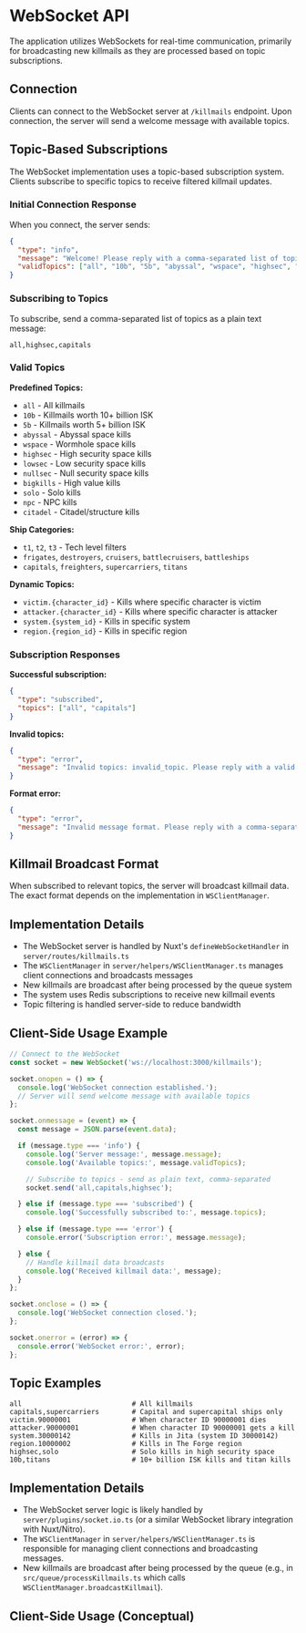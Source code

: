 # WebSocket API

The application utilizes WebSockets for real-time communication, primarily for broadcasting new killmails as they are processed based on topic subscriptions.

## Connection

Clients can connect to the WebSocket server at `/killmails` endpoint. Upon connection, the server will send a welcome message with available topics.

## Topic-Based Subscriptions

The WebSocket implementation uses a topic-based subscription system. Clients subscribe to specific topics to receive filtered killmail updates.

### Initial Connection Response

When you connect, the server sends:

```json
{
  "type": "info",
  "message": "Welcome! Please reply with a comma-separated list of topics you want to subscribe to.",
  "validTopics": ["all", "10b", "5b", "abyssal", "wspace", "highsec", "lowsec", "nullsec", "bigkills", "solo", "npc", "citadel", "t1", "t2", "t3", "frigates", "destroyers", "cruisers", "battlecruisers", "battleships", "capitals", "freighters", "supercarriers", "titans"]
}
```

### Subscribing to Topics

To subscribe, send a comma-separated list of topics as a plain text message:

```text
all,highsec,capitals
```

### Valid Topics

**Predefined Topics:**

- `all` - All killmails
- `10b` - Killmails worth 10+ billion ISK
- `5b` - Killmails worth 5+ billion ISK
- `abyssal` - Abyssal space kills
- `wspace` - Wormhole space kills
- `highsec` - High security space kills
- `lowsec` - Low security space kills
- `nullsec` - Null security space kills
- `bigkills` - High value kills
- `solo` - Solo kills
- `npc` - NPC kills
- `citadel` - Citadel/structure kills

**Ship Categories:**

- `t1`, `t2`, `t3` - Tech level filters
- `frigates`, `destroyers`, `cruisers`, `battlecruisers`, `battleships`
- `capitals`, `freighters`, `supercarriers`, `titans`

**Dynamic Topics:**

- `victim.{character_id}` - Kills where specific character is victim
- `attacker.{character_id}` - Kills where specific character is attacker
- `system.{system_id}` - Kills in specific system
- `region.{region_id}` - Kills in specific region

### Subscription Responses

**Successful subscription:**

```json
{
  "type": "subscribed",
  "topics": ["all", "capitals"]
}
```

**Invalid topics:**

```json
{
  "type": "error",
  "message": "Invalid topics: invalid_topic. Please reply with a valid list of topics."
}
```

**Format error:**

```json
{
  "type": "error",
  "message": "Invalid message format. Please reply with a comma-separated list of topics."
}
```

## Killmail Broadcast Format

When subscribed to relevant topics, the server will broadcast killmail data. The exact format depends on the implementation in `WSClientManager`.

## Implementation Details

- The WebSocket server is handled by Nuxt's `defineWebSocketHandler` in `server/routes/killmails.ts`
- The `WSClientManager` in `server/helpers/WSClientManager.ts` manages client connections and broadcasts messages
- New killmails are broadcast after being processed by the queue system
- The system uses Redis subscriptions to receive new killmail events
- Topic filtering is handled server-side to reduce bandwidth

## Client-Side Usage Example

```javascript
// Connect to the WebSocket
const socket = new WebSocket('ws://localhost:3000/killmails');

socket.onopen = () => {
  console.log('WebSocket connection established.');
  // Server will send welcome message with available topics
};

socket.onmessage = (event) => {
  const message = JSON.parse(event.data);

  if (message.type === 'info') {
    console.log('Server message:', message.message);
    console.log('Available topics:', message.validTopics);

    // Subscribe to topics - send as plain text, comma-separated
    socket.send('all,capitals,highsec');

  } else if (message.type === 'subscribed') {
    console.log('Successfully subscribed to:', message.topics);

  } else if (message.type === 'error') {
    console.error('Subscription error:', message.message);

  } else {
    // Handle killmail data broadcasts
    console.log('Received killmail data:', message);
  }
};

socket.onclose = () => {
  console.log('WebSocket connection closed.');
};

socket.onerror = (error) => {
  console.error('WebSocket error:', error);
};
```

## Topic Examples

```text
all                           # All killmails
capitals,supercarriers        # Capital and supercapital ships only
victim.90000001               # When character ID 90000001 dies
attacker.90000001             # When character ID 90000001 gets a kill
system.30000142               # Kills in Jita (system ID 30000142)
region.10000002               # Kills in The Forge region
highsec,solo                  # Solo kills in high security space
10b,titans                    # 10+ billion ISK kills and titan kills
```

## Implementation Details

*   The WebSocket server logic is likely handled by `server/plugins/socket.io.ts` (or a similar WebSocket library integration with Nuxt/Nitro).
*   The `WSClientManager` in `server/helpers/WSClientManager.ts` is responsible for managing client connections and broadcasting messages.
*   New killmails are broadcast after being processed by the queue (e.g., in `src/queue/processKillmails.ts` which calls `WSClientManager.broadcastKillmail`).

## Client-Side Usage (Conceptual)

```javascript

